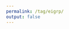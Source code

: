 ```yaml
---
permalink: /tag/eigrp/
output: false
---
```


<meta http-equiv="refresh" content="0; url=/tags/#eigrp/">
<link rel="canonical" href="/tags/#eigrp/" />